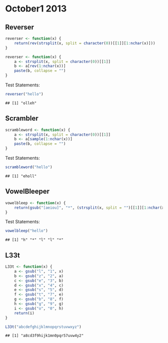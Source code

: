 October1 2013
========

## Reverser


```r
reverser <- function(x) {
    return(rev(strsplit(x, split = character(0))[[1]][1:nchar(x)]))
}

reverser <- function(x) {
    a <- strsplit(x, split = character(0))[[1]]
    b <- a[rev(1:nchar(x))]
    paste(b, collapse = "")
}
```


Test Statements:

```r
reverser("hello")
```

```
## [1] "olleh"
```


## Scrambler

```r
scrambleword <- function(x) {
    a <- strsplit(x, split = character(0))[[1]]
    b <- a[sample(1:nchar(x))]
    paste(b, collapse = "")
}
```

Test Statements:

```r
scrambleword("hello")
```

```
## [1] "eholl"
```


## VowelBleeper

```r
vowelbleep <- function(x) {
    return(gsub("[aeiou]", "*", (strsplit(x, split = "")[[1]][1:nchar(x)])))
}
```

Test Statements:

```r
vowelbleep("hello")
```

```
## [1] "h" "*" "l" "l" "*"
```


## L33t


```r
L33t <- function(x) {
    a <- gsub("l", "1", x)
    b <- gsub("z", "2", a)
    c <- gsub("e", "3", b)
    d <- gsub("x", "4", c)
    e <- gsub("s", "5", d)
    f <- gsub("t", "7", e)
    g <- gsub("b", "8", f)
    h <- gsub("g", "9", g)
    i <- gsub("o", "0", h)
    return(i)
}

L33t("abcdefghijklmnopqrstuvwxyz")
```

```
## [1] "a8cd3f9hijk1mn0pqr57uvw4y2"
```


